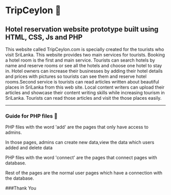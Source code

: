 # TripCeylon :palm_tree:

## Hotel reservation website prototype built using HTML, CSS, Js and PHP

This website called TripCeylon.com is specially created for the tourists who visit SriLanka. This website provides two main services for tourists. Booking a hotel room is the first and main service. Tourists can search hotels by name and reserve rooms or see all the hotels and choose one hotel to stay in. Hotel owners can increase their businesses by adding their hotel details and prices with pictures so tourists can see them and reserve hotel rooms.Second service is tourists can read articles written about beautiful places in SriLanka from this web site. Local content writers can upload their articles and showcase their content writing skills while increasing tourism in SriLanka. Tourists can read those articles and visit the those places easily.


************************************************************************************************************************************************************************

### Guide for PHP files :elephant:

PHP files with the word 'add' are the pages that only have access to admins. 

In those pages, admins can create new data,view the data which users added and delete data

PHP files with the word 'connect' are the pages that connect pages with database.

Rest of the pages are the normal user pages which have a connection with the database. 


###Thank You

